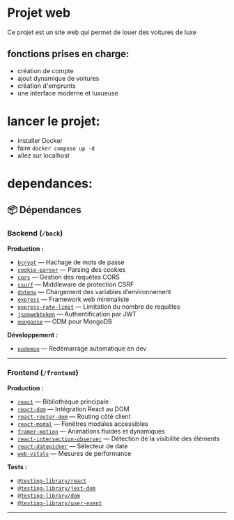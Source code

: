 # Projet web

Ce projet est un site web qui permet de louer des voitures de luxe
## fonctions prises en charge:
- création de compte
- ajout dynamique de voitures
- création d'emprunts
- une interface moderne et luxueuse



# lancer le projet:

- installer Docker
- faire `docker compose up -d`
- allez sur localhost 

# dependances:

## 📦 Dépendances

### Backend (`/back`)

**Production :**
- [`bcrypt`](https://www.npmjs.com/package/bcrypt) — Hachage de mots de passe
- [`cookie-parser`](https://www.npmjs.com/package/cookie-parser) — Parsing des cookies
- [`cors`](https://www.npmjs.com/package/cors) — Gestion des requêtes CORS
- [`csurf`](https://www.npmjs.com/package/csurf) — Middleware de protection CSRF
- [`dotenv`](https://www.npmjs.com/package/dotenv) — Chargement des variables d’environnement
- [`express`](https://www.npmjs.com/package/express) — Framework web minimaliste
- [`express-rate-limit`](https://www.npmjs.com/package/express-rate-limit) — Limitation du nombre de requêtes
- [`jsonwebtoken`](https://www.npmjs.com/package/jsonwebtoken) — Authentification par JWT
- [`mongoose`](https://www.npmjs.com/package/mongoose) — ODM pour MongoDB

**Développement :**
- [`nodemon`](https://www.npmjs.com/package/nodemon) — Redémarrage automatique en dev

---

### Frontend (`/frontend`)

**Production :**
- [`react`](https://www.npmjs.com/package/react) — Bibliothèque principale
- [`react-dom`](https://www.npmjs.com/package/react-dom) — Intégration React au DOM
- [`react-router-dom`](https://www.npmjs.com/package/react-router-dom) — Routing côté client
- [`react-modal`](https://www.npmjs.com/package/react-modal) — Fenêtres modales accessibles
- [`framer-motion`](https://www.npmjs.com/package/framer-motion) — Animations fluides et dynamiques
- [`react-intersection-observer`](https://www.npmjs.com/package/react-intersection-observer) — Détection de la visibilité des éléments
- [`react-datepicker`](https://www.npmjs.com/package/react-datepicker) — Sélecteur de date
- [`web-vitals`](https://www.npmjs.com/package/web-vitals) — Mesures de performance

**Tests :**
- [`@testing-library/react`](https://www.npmjs.com/package/@testing-library/react)
- [`@testing-library/jest-dom`](https://www.npmjs.com/package/@testing-library/jest-dom)
- [`@testing-library/dom`](https://www.npmjs.com/package/@testing-library/dom)
- [`@testing-library/user-event`](https://www.npmjs.com/package/@testing-library/user-event)

---
